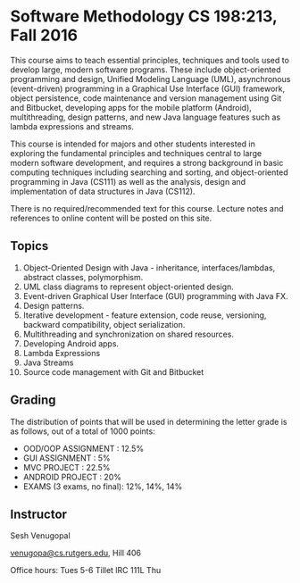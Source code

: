 # Software Methodology CS 198:213, Fall 2016

This course aims to teach essential principles, techniques and tools used to develop large, modern software programs. These include object-oriented programming and design, Unified Modeling Language (UML), asynchronous (event-driven) programming in a Graphical Use Interface (GUI) framework, object persistence, code maintenance and version management using Git and Bitbucket, developing apps for the mobile platform (Android), multithreading, design patterns, and new Java language features such as lambda expressions and streams.

This course is intended for majors and other students interested in exploring the fundamental principles and techniques central to large modern software development, and requires a strong background in basic computing techniques including searching and sorting, and object-oriented programming in Java (CS111) as well as the analysis, design and implementation of data structures in Java (CS112).

There is no required/recommended text for this course. Lecture notes and references to online content will be posted on this site.

## Topics
1. Object-Oriented Design with Java - inheritance, interfaces/lambdas, abstract classes, polymorphism.
2. UML class diagrams to represent object-oriented design.
3. Event-driven Graphical User Interface (GUI) programming with Java FX.
4. Design patterns.
5. Iterative development - feature extension, code reuse, versioning, backward compatibility, object serialization.
6. Multithreading and synchronization on shared resources.
7. Developing Android apps.
8. Lambda Expressions
9. Java Streams
10. Source code management with Git and Bitbucket

## Grading
The distribution of points that will be used in determining the letter grade is as follows, out of a total of 1000 points:

- OOD/OOP ASSIGNMENT : 12.5%
- GUI ASSIGNMENT : 5%
- MVC PROJECT : 22.5%
- ANDROID PROJECT : 20%
- EXAMS (3 exams, no final): 12%, 14%, 14%

## Instructor

Sesh Venugopal

[venugopa@cs.rutgers.edu](venugopa@cs.rutgers.edu), Hill 406

Office hours: Tues 5-6 Tillet lRC 111L
    Thu
